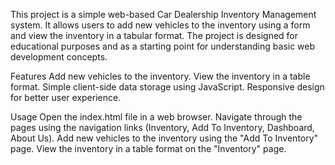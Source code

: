 This project is a simple web-based Car Dealership Inventory Management system. It allows users to add new vehicles to the inventory using a form and view the inventory in a tabular format. The project is designed for educational purposes and as a starting point for understanding basic web development concepts.

Features
Add new vehicles to the inventory.
View the inventory in a table format.
Simple client-side data storage using JavaScript.
Responsive design for better user experience.

Usage
Open the index.html file in a web browser.
Navigate through the pages using the navigation links (Inventory, Add To Inventory, Dashboard, About Us).
Add new vehicles to the inventory using the "Add To Inventory" page.
View the inventory in a table format on the "Inventory" page.
